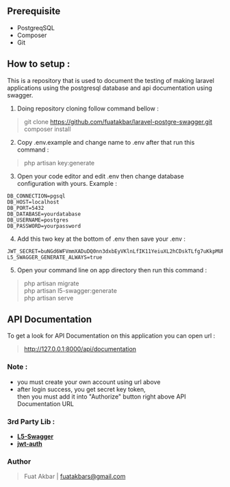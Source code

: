 ## Prerequisite

- PostgreqSQL
- Composer
- Git

## How to setup :

This is a repository that is used to document the testing of making laravel applications using the postgresql database and api documentation using swagger.

1. Doing repository cloning follow command bellow : <br>
> git clone https://github.com/fuatakbar/laravel-postgre-swagger.git <br>
> composer install <br>

2. Copy .env.example and change name to .env after that run this command : <br>
> php artisan key:generate

3. Open your code editor and edit .env then change database configuration with yours. Example :
```
DB_CONNECTION=pgsql
DB_HOST=localhost
DB_PORT=5432
DB_DATABASE=yourdatabase
DB_USERNAME=postgres
DB_PASSWORD=yourpassword
```

4. Add this two key at the bottom of .env then save your .env :
```
JWT_SECRET=buNGd6WFVmmXADuDQ0nn3dxbEyVKlnLfIK11YeiuXL2hCDskTLfg7uKkpMUREtfQ
L5_SWAGGER_GENERATE_ALWAYS=true
```

5. Open your command line on app directory then run this command :
> php artisan migrate <br>
> php artisan l5-swagger:generate <br>
> php artisan serve

## API Documentation

To get a look for API Documentation on this application you can open url :
> http://127.0.0.1:8000/api/documentation

### Note :
- you must create your own account using url above
- after login success, you get secret key token, <br> then you must add it into "Authorize" button right above API Documentation URL

### 3rd Party Lib :

- **[L5-Swagger](https://github.com/DarkaOnLine/L5-Swagger)**
- **[jwt-auth](https://github.com/tymondesigns/jwt-auth)**

### Author
> Fuat Akbar | fuatakbars@gmail.com